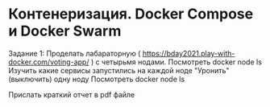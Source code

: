 # Контенеризация. Docker Compose и Docker Swarm

Задание 1:
Проделать лабараторную ( https://bday2021.play-with-docker.com/voting-app/ ) с четырьмя нодами.
Посмотреть docker node ls
Изучить какие сервисы запустились на каждой ноде
"Уронить" (выключить) одну ноду
Посмотреть docker node ls

Прислать краткий отчет в pdf файле
